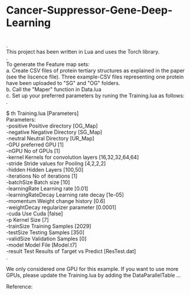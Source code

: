 # Cancer-Suppressor-Gene-Deep-Learning
</br>
.
</br>
</tr> This project has been written in Lua and uses the Torch library.
</br>
.
</br>
To generate the Feature map sets:
</br>
  a. Create CSV files of protein tertiary structures as explained in the paper (see the liscence file). Three example-CSV files representing one protein have been uploaded to "SG" and "OG" folders.
  </br>
  b. Call the "Maper" function in Data.lua
  </br>
  c. Set up your preferred parameters by runing the Training.lua as follows:
  </br>
  .
  </br>
  
  $ th Training.lua [Parameters]
  </br>
  Parameters:
  </br>
    -positive          Positive directory [OG_Map]
    </br>
    -negative          Negative Directory [SG_Map]
    </br>
    -neutral           Neutral Directory [UR_Map]
    </br>
    -GPU               preferred GPU [1]
    </br>
    -nGPU              No of GPUs [1]
    </br>
    -kernel            Kernels for convolution layers [16,32,32,64,64]
    </br>
    -stride            Stride values for Pooling [4,2,2,2]
    </br>
    -hidden            Hidden Layers [100,50]
    </br>
    -iterations        No of iterations [1]
    </br>
    -batchSize         Batch size [10]
    </br>
    -learningRate      Learning rate [0.01]
    </br>
    -learningRateDecay Learning rate decay [1e-05]
    </br>
    -momentum          Weight change history [0.6]
    </br>
    -weightDecay       regularizer parameter [0.0001]
    </br>
    -cuda              Use Cuda [false]
    </br>
    -p                 Kernel Size [7]
    </br>
    -trainSize         Training Samples [2029]
    </br>
    -testSize          Testing Samples [350]
    </br>
    -validSize         Validation Samples [0]
    </br>
    -model             Model File [Model.t7]
    </br>
    -result            Test Results of Target vs Predict [ResTest.dat]
    </br>
    .
    </br>

We only considered one GPU for this example. If you want to use more GPUs, please update the Training.lua by adding the DataParallelTable ...

Reference:


